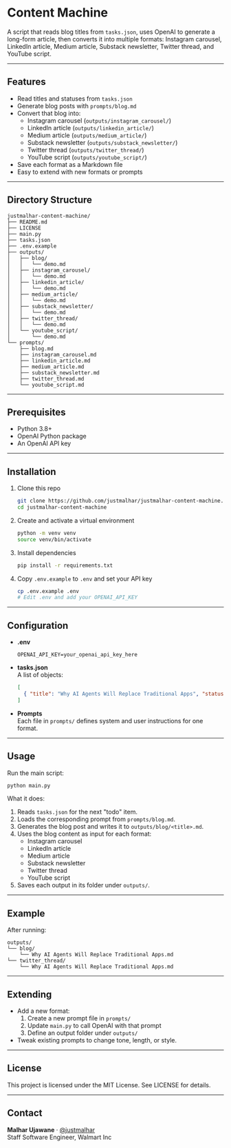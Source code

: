 # Content Machine

A script that reads blog titles from `tasks.json`, uses OpenAI to generate a long-form article, then converts it into multiple formats: Instagram carousel, LinkedIn article, Medium article, Substack newsletter, Twitter thread, and YouTube script.

---

## Features

- Read titles and statuses from `tasks.json`  
- Generate blog posts with `prompts/blog.md`  
- Convert that blog into:
  - Instagram carousel (`outputs/instagram_carousel/`)
  - LinkedIn article (`outputs/linkedin_article/`)
  - Medium article (`outputs/medium_article/`)
  - Substack newsletter (`outputs/substack_newsletter/`)
  - Twitter thread (`outputs/twitter_thread/`)
  - YouTube script (`outputs/youtube_script/`)
- Save each format as a Markdown file
- Easy to extend with new formats or prompts

---

## Directory Structure

```
justmalhar-content-machine/
├── README.md
├── LICENSE
├── main.py
├── tasks.json
├── .env.example
├── outputs/
│   ├── blog/
│   │   └── demo.md
│   ├── instagram_carousel/
│   │   └── demo.md
│   ├── linkedin_article/
│   │   └── demo.md
│   ├── medium_article/
│   │   └── demo.md
│   ├── substack_newsletter/
│   │   └── demo.md
│   ├── twitter_thread/
│   │   └── demo.md
│   └── youtube_script/
│       └── demo.md
└── prompts/
    ├── blog.md
    ├── instagram_carousel.md
    ├── linkedin_article.md
    ├── medium_article.md
    ├── substack_newsletter.md
    ├── twitter_thread.md
    └── youtube_script.md
```

---

## Prerequisites

- Python 3.8+  
- OpenAI Python package  
- An OpenAI API key

---

## Installation

1. Clone this repo  
   ```bash
   git clone https://github.com/justmalhar/justmalhar-content-machine.git
   cd justmalhar-content-machine
   ```

2. Create and activate a virtual environment  
   ```bash
   python -m venv venv
   source venv/bin/activate
   ```

3. Install dependencies  
   ```bash
   pip install -r requirements.txt
   ```

4. Copy `.env.example` to `.env` and set your API key  
   ```bash
   cp .env.example .env
   # Edit .env and add your OPENAI_API_KEY
   ```

---

## Configuration

- **.env**
  ```
  OPENAI_API_KEY=your_openai_api_key_here
  ```

- **tasks.json**  
  A list of objects:
  ```json
  [
    { "title": "Why AI Agents Will Replace Traditional Apps", "status": "todo" }
  ]
  ```

- **Prompts**  
  Each file in `prompts/` defines system and user instructions for one format.

---

## Usage

Run the main script:
```bash
python main.py
```

What it does:
1. Reads `tasks.json` for the next "todo" item.
2. Loads the corresponding prompt from `prompts/blog.md`.
3. Generates the blog post and writes it to `outputs/blog/<title>.md`.
4. Uses the blog content as input for each format:
   - Instagram carousel
   - LinkedIn article
   - Medium article
   - Substack newsletter
   - Twitter thread
   - YouTube script
5. Saves each output in its folder under `outputs/`.

---

## Example

After running:
```
outputs/
└── blog/
    └── Why AI Agents Will Replace Traditional Apps.md
└── twitter_thread/
    └── Why AI Agents Will Replace Traditional Apps.md
```

---

## Extending

- Add a new format:
  1. Create a new prompt file in `prompts/`
  2. Update `main.py` to call OpenAI with that prompt
  3. Define an output folder under `outputs/`
- Tweak existing prompts to change tone, length, or style.

---

## License

This project is licensed under the MIT License. See LICENSE for details.

---

## Contact

**Malhar Ujawane** · [@justmalhar](https://twitter.com/justmalhar)  
Staff Software Engineer, Walmart Inc

